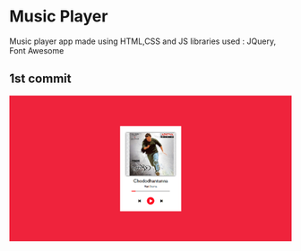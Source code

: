 # Music Player

Music player app made using HTML,CSS and JS
libraries used : JQuery, Font Awesome

## 1st commit

![image](image.png)

